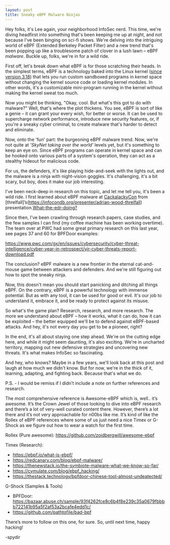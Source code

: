 ```yaml
---
layout: post
title: Sneaky eBPF Malware Ninjas
---
```

Hey folks, it's Lee again, your neighborhood InfoSec nerd. This time, we're diving headfirst into something that's been keeping me up at night, and not because I've been binging on sci-fi shows. We're delving into the intriguing world of eBPF (Extended Berkeley Packet Filter) and a new trend that's been popping up like a troublesome patch of clover in a lush lawn – eBPF *malware*. Buckle up, folks, we're in for a wild ride.

First off, let's break down what eBPF is for those scratching their heads. In the simplest terms, eBPF is a technology baked into the Linux kernel ([since version 3.18](https://kernelnewbies.org/Linux_3.18#bpf.28.29_syscall_for_eBFP_virtual_machine_programs)) that lets you run custom sandboxed programs in kernel space without changing the kernel source code or loading kernel modules. In other words, it's a customizable mini-program running in the kernel without making the kernel sweat too much.

Now you might be thinking, "Okay, cool. But what's this got to do with malware?" Well, that's where the plot thickens. You see, eBPF is sort of like a genie – it can grant your every wish, for better or worse. It can be used to supercharge network performance, introduce new security features, or, if you're a sneaky cyber criminal, to create malware that's harder to detect and eliminate. 

Now, onto the 'fun' part: the burgeoning eBPF malware trend. Now, we're not quite at *'SkyNet taking over the world'* levels yet, but it's something to keep an eye on. Since eBPF programs can operate in kernel space and can be hooked onto various parts of a system's operation, they can act as a stealthy hideout for malicious code.

For us, the defenders, it's like playing hide-and-seek with the lights out, and the malware is a ninja with night-vision goggles. It's challenging, it's a bit scary, but boy, does it make our job interesting. 

I've been neck-deep in research on this topic, and let me tell you, it's been a wild ride. I first learned about eBPF malware at [CackalackyCon](https://cackalackycon.org/) from [threlfall]’s(https://infocondb.org/presenter/adrian-wood-threlfall) presentation.[What-the-edr-doing?](https://www.youtube.com/watch?v=DLDrsSb_iqI&themeRefresh=1) 

Since then, I've been crawling through research papers, case studies, and the few samples I can find (my coffee machine has been working overtime).  The team over at PWC had some great primary research on this last year, see pages 37 and 60 for BPFDoor examples: 

https://www.pwc.com/gx/en/issues/cybersecurity/cyber-threat-intelligence/cyber-year-in-retrospect/yir-cyber-threats-report-download.pdf

The conclusion? eBPF malware is a new frontier in the eternal cat-and-mouse game between attackers and defenders. And we're still figuring out how to spot the sneaky ninja.

Now, this doesn't mean you should start panicking and ditching all things eBPF. On the contrary, eBPF is a powerful technology with immense potential. But as with any tool, it can be used for good or evil. It's our job to understand it, embrace it, and be ready to protect against its misuse.

So what's the game plan? Research, research, and more research. The more we understand about eBPF – how it works, what it can do, how it can be exploited – the better equipped we'll be to defend against eBPF-based attacks. And hey, it's not every day you get to be a pioneer, right?

In the end, it's all about staying one step ahead. We're on the cutting edge here, and while it might seem daunting, it's also exciting. We're in uncharted territory, mapping out new defensive strategies and uncovering new threats. It's what makes InfoSec so fascinating.

And hey, who knows? Maybe in a few years, we'll look back at this post and laugh at how much we didn't know. But for now, we're in the thick of it, learning, adapting, and fighting back. Because that's what we do.


P.S. - I would be remiss if I didn’t include a note on further references and research.

The most comprehensive reference is Awesome-eBPF which is, well.. it’s awesome. It’s the Crown Jewel of those looking to dive into eBPF research and there’s a lot of very-well curated content there. However, there’s a lot there and it’s not very approachable for n00bs like me. It’s kind of like the Rollex of eBPF references where some of us just need a nice Timex or G-Shock as we figure out how to wear a watch for the first time. 

Rollex (Pure awesome): https://github.com/zoidbergwill/awesome-ebpf

Timex (Research):
- https://ebpf.io/what-is-ebpf/
- https://redcanary.com/blog/ebpf-malware/
- https://thenewstack.io/the-symbiote-malware-what-we-know-so-far/
- https://cymulate.com/blog/ebpf_hacking/
- https://thestack.technology/bpfdoor-chinese-tool-almost-undeatected/

G-Shock (Samples & Tools)
- BPFDoor: https://bazaar.abuse.ch/sample/93f4262fce8c6b4f8e239c35a0679fbbbb722141b95a5f2af53a2bcafe4edd1c/
- https://github.com/pathtofile/bad-bpf

There’s more to follow on this one, for sure. So, until next time, happy hacking!

-spydir

